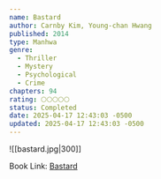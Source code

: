 ```yaml
---
name: Bastard
author: Carnby Kim, Young-chan Hwang
published: 2014
type: Manhwa
genre:
  - Thriller
  - Mystery
  - Psychological
  - Crime
chapters: 94
rating: 🌕🌕🌕🌕🌕
status: Completed
date: 2025-04-17 12:43:03 -0500
updated: 2025-04-17 12:43:03 -0500
---
```


![[bastard.jpg|300]]

Book Link: [Bastard](https://myanimelist.net/manga/111213/Bastard)
